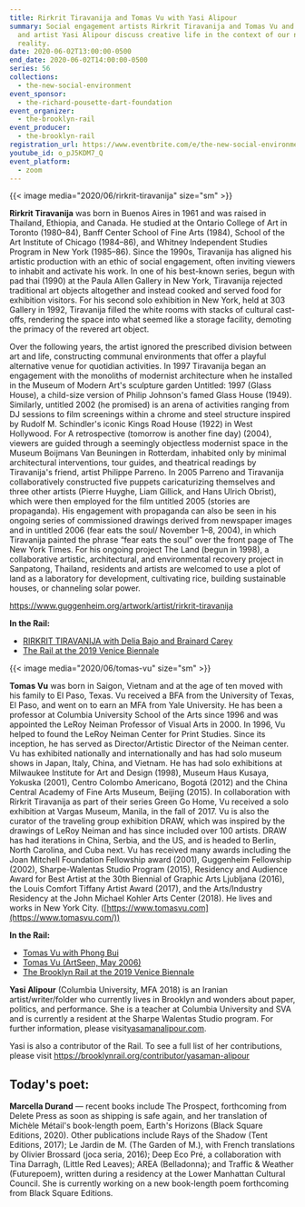```yaml
---
title: Rirkrit Tiravanija and Tomas Vu with Yasi Alipour
summary: Social engagement artists Rirkrit Tiravanija and Tomas Vu and writer
  and artist Yasi Alipour discuss creative life in the context of our new social
  reality.
date: 2020-06-02T13:00:00-0500
end_date: 2020-06-02T14:00:00-0500
series: 56
collections:
  - the-new-social-environment
event_sponsor:
  - the-richard-pousette-dart-foundation
event_organizer:
  - the-brooklyn-rail
event_producer:
  - the-brooklyn-rail
registration_url: https://www.eventbrite.com/e/the-new-social-environment-56-rirkrit-tiravanija-tomas-vu-tickets-107120083052
youtube_id: o_pJ5KDM7_Q
event_platform:
  - zoom
---
```


{{< image media="2020/06/rirkrit-tiravanija" size="sm" >}}

**Rirkrit Tiravanija** was born in Buenos Aires in 1961 and was raised in Thailand, Ethiopia, and Canada. He studied at the Ontario College of Art in Toronto (1980–84), Banff Center School of Fine Arts (1984), School of the Art Institute of Chicago (1984–86), and Whitney Independent Studies Program in New York (1985–86). Since the 1990s, Tiravanija has aligned his artistic production with an ethic of social engagement, often inviting viewers to inhabit and activate his work. In one of his best-known series, begun with pad thai (1990) at the Paula Allen Gallery in New York, Tiravanija rejected traditional art objects altogether and instead cooked and served food for exhibition visitors. For his second solo exhibition in New York, held at 303 Gallery in 1992, Tiravanija filled the white rooms with stacks of cultural cast-offs, rendering the space into what seemed like a storage facility, demoting the primacy of the revered art object.

Over the following years, the artist ignored the prescribed division between art and life, constructing communal environments that offer a playful alternative venue for quotidian activities. In 1997 Tiravanija began an engagement with the monoliths of modernist architecture when he installed in the Museum of Modern Art's sculpture garden Untitled: 1997 (Glass House), a child-size version of Philip Johnson's famed Glass House (1949). Similarly, untitled 2002 (he promised) is an arena of activities ranging from DJ sessions to film screenings within a chrome and steel structure inspired by Rudolf M. Schindler's iconic Kings Road House (1922) in West Hollywood. For A retrospective (tomorrow is another fine day) (2004), viewers are guided through a seemingly objectless modernist space in the Museum Boijmans Van Beuningen in Rotterdam, inhabited only by minimal architectural interventions, tour guides, and theatrical readings by Tiravanija's friend, artist Philippe Parreno. In 2005 Parreno and Tiravanija collaboratively constructed five puppets caricaturizing themselves and three other artists (Pierre Huyghe, Liam Gillick, and Hans Ulrich Obrist), which were then employed for the film untitled 2005 (stories are propaganda). His engagement with propaganda can also be seen in his ongoing series of commissioned drawings derived from newspaper images and in untitled 2006 (fear eats the soul/ November 1–8, 2004), in which Tiravanija painted the phrase “fear eats the soul” over the front page of The New York Times. For his ongoing project The Land (begun in 1998), a collaborative artistic, architectural, and environmental recovery project in Sanpatong, Thailand, residents and artists are welcomed to use a plot of land as a laboratory for development‚ cultivating rice, building sustainable houses, or channeling solar power.

<https://www.guggenheim.org/artwork/artist/rirkrit-tiravanija>

**In the Rail:**

* [RIRKRIT TIRAVANIJA with Delia Bajo and Brainard Carey](https://brooklynrail.org/2004/02/art/rirkrit-tiravanija)
* [The Rail at the 2019 Venice Biennale](https://venice.brooklynrail.org/)


{{< image media="2020/06/tomas-vu" size="sm" >}}

**Tomas Vu** was born in Saigon, Vietnam and at the age of ten moved with his family to El Paso, Texas. Vu received a BFA from the University of Texas, El Paso, and went on to earn an MFA from Yale University. He has been a professor at Columbia University School of the Arts since 1996 and was appointed the LeRoy Neiman Professor of Visual Arts in 2000. In 1996, Vu helped to found the LeRoy Neiman Center for Print Studies. Since its inception, he has served as Director/Artistic Director of the Neiman center. Vu has exhibited nationally and internationally and has had solo museum shows in Japan, Italy, China, and Vietnam. He has had solo exhibitions at Milwaukee Institute for Art and Design (1998), Museum Haus Kusaya, Yokuska (2001), Centro Colombo Americano, Bogotá (2012) and the China Central Academy of Fine Arts Museum, Beijing (2015). In collaboration with Rirkrit Tiravanija as part of their series Green Go Home, Vu received a solo exhibition at Vargas Museum, Manila, in the fall of 2017. Vu is also the curator of the traveling group exhibition DRAW, which was inspired by the drawings of LeRoy Neiman and has since included over 100 artists. DRAW has had iterations in China, Serbia, and the US, and is headed to Berlin, North Carolina, and Cuba next. Vu has received many awards including the Joan Mitchell Foundation Fellowship award (2001), Guggenheim Fellowship (2002), Sharpe-Walentas Studio Program (2015), Residency and Audience Award for Best Artist at the 30th Biennial of Graphic Arts Ljubljana (2016), the Louis Comfort Tiffany Artist Award (2017), and the Arts/Industry Residency at the John Michael Kohler Arts Center (2018). He lives and works in New York City. ([https://www.tomasvu.com](https://www.tomasvu.com/))

**In the Rail:**

* [Tomas Vu with Phong Bui](https://brooklynrail.org/2019/09/art/TOMAS-VU-with-Phong-Bui)
* [Tomas Vu (ArtSeen, May 2006)](https://brooklynrail.org/2006/05/artseen/tomas-vu)
* [The Brooklyn Rail at the 2019 Venice Biennale](https://venice.brooklynrail.org/)



**Yasi Alipour** (Columbia University, MFA 2018) is an Iranian artist/writer/folder who currently lives in Brooklyn and wonders about paper, politics, and performance. She is a teacher at Columbia University and SVA and is currently a resident at the Sharpe Walentas Studio program. For further information, please visit[yasamanalipour.com](http://www.yasamanalipour.com/).

Yasi is also a contributor of the Rail. To see a full list of her contributions, please visit <https://brooklynrail.org/contributor/yasaman-alipour>



## Today's poet:

**Marcella Durand** — recent books include The Prospect, forthcoming from Delete Press as soon as shipping is safe again, and her translation of Michèle Métail's book-length poem, Earth's Horizons (Black Square Editions, 2020). Other publications include Rays of the Shadow (Tent Editions, 2017); Le Jardin de M. (The Garden of M.), with French translations by Olivier Brossard (joca seria, 2016); Deep Eco Pré, a collaboration with Tina Darragh, (Little Red Leaves); AREA (Belladonna); and Traffic & Weather (Futurepoem), written during a residency at the Lower Manhattan Cultural Council. She is currently working on a new book-length poem forthcoming from Black Square Editions.
